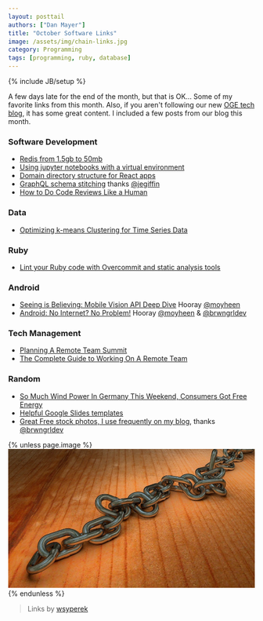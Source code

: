 ```yaml
---
layout: posttail
authors: ["Dan Mayer"]
title: "October Software Links"
image: /assets/img/chain-links.jpg
category: Programming
tags: [programming, ruby, database]
---
```

{% include JB/setup %}

A few days late for the end of the month, but that is OK... Some of my favorite links from this month. Also, if you aren't following our new [OGE tech blog](https://tech.offgrid-electric.com/), it has some great content. I included a few posts from our blog this month.

### Software Development

* [Redis from 1.5gb to 50mb](https://davidcel.is/posts/the-story-of-my-redis-database/)
* [Using jupyter notebooks with a virtual environment](http://anbasile.github.io/programming/2017/06/25/jupyter-venv/)
* [Domain directory structure for React apps](https://tech.offgrid-electric.com/domain-directory-structure-for-react-apps-why-its-worth-trying-b3855ee77a1e)
* [GraphQL schema stitching](https://dev-blog.apollodata.com/graphql-schema-stitching-8af23354ac37) thanks [@jegiffin](https://twitter.com/jegiffin)
* [How to Do Code Reviews Like a Human](https://mtlynch.io/human-code-reviews-1/)

### Data

* [Optimizing k-means Clustering for Time Series Data](https://blog.newrelic.com/2017/10/23/optimizing-k-means-clustering/)

### Ruby

* [Lint your Ruby code with Overcommit and static analysis tools](https://medium.com/@kirill_shevch/lint-your-ruby-code-with-overcommit-and-static-analysis-tools-bd36d3147d2e)

### Android

* [Seeing is Believing: Mobile Vision API Deep Dive](https://www.youtube.com/watch?v=704qQzEnT0I&index=12) Hooray [@moyheen](https://twitter.com/moyheen)
* [Android: No Internet? No Problem!](https://www.youtube.com/watch?v=rUEAXFO1hgg&index=33&t=109s) Hooray [@moyheen](https://twitter.com/moyheen) & [@brwngrldev](https://twitter.com/brwngrldev)

### Tech Management

* [Planning A Remote Team Summit](https://tech.offgrid-electric.com/planning-a-remote-team-summit-9464755b0fdc)
* [The Complete Guide to Working On A Remote Team](https://medium.com/@meganberry/the-complete-guide-to-working-on-a-remote-team-6bb11213e37c)


### Random

* [So Much Wind Power In Germany This Weekend, Consumers Got Free Energy](https://www.bloomberg.com/news/articles/2017-10-30/record-winds-in-germany-spur-free-electricity-at-weekend-chart)
* [Helpful Google Slides templates](https://slidemodel.com/google-slides/)
* [Great Free stock photos, I use frequently on my blog](https://pixabay.com/), thanks [@brwngrldev](https://twitter.com/brwngrldev)

{% unless page.image %}
![Random Links](/assets/img/chain-links.jpg)
{% endunless %}
> Links by [wsyperek](https://pixabay.com/en/chain-metal-chain-link-257490/)